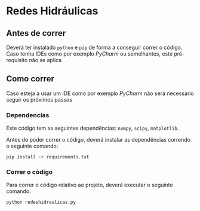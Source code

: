 # Redes Hidráulicas

## Antes de correr

Deverá ter instalado `python` e `pip` de forma a conseguir correr o código. Caso tenha IDEs como por exemplo *PyCharm* ou semelhantes, este pré-requisito não se aplica

## Como correr

Caso esteja a usar um IDE como por exemplo *PyCharm* não será necessário seguir os próximos passos

### Dependencias

Este código tem as seguintes dependências: `numpy`, `scipy`, `matplotlib`.

Antes de poder correr o código, deverá instalar as dependências correndo o seguinte comando:

`pip install -r requirements.txt`

### Correr o código

Para correr o código relativo ao projeto, deverá executar o seguinte comando:

`python redeshidraulicas.py`
